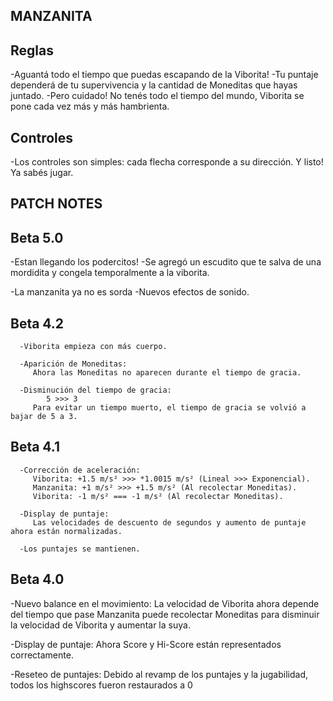 ## MANZANITA ##

## Reglas
   -Aguantá todo el tiempo que puedas escapando de la Viborita!
   -Tu puntaje dependerá de tu supervivencia y la cantidad de Moneditas que hayas juntado.
   -Pero cuidado! No tenés todo el tiempo del mundo, Viborita se pone cada vez más y más hambrienta.

## Controles
   -Los controles son simples: cada flecha corresponde a su dirección. Y listo! Ya sabés jugar.


## PATCH NOTES ##

## Beta 5.0
   -Estan llegando los podercitos!
      -Se agregó un escudito que te salva de una mordidita y congela temporalmente a la viborita.
   
   -La manzanita ya no es sorda
      -Nuevos efectos de sonido. 

   ## Beta 4.2
      -Viborita empieza con más cuerpo.

      -Aparición de Moneditas:
         Ahora las Moneditas no aparecen durante el tiempo de gracia.

      -Disminución del tiempo de gracia:
            5 >>> 3
         Para evitar un tiempo muerto, el tiempo de gracia se volvió a bajar de 5 a 3.
   
   ## Beta 4.1
      -Corrección de aceleración:
         Viborita: +1.5 m/s² >>> *1.0015 m/s² (Lineal >>> Exponencial).
         Manzanita: +1 m/s² >>> +1.5 m/s² (Al recolectar Moneditas).
         Viborita: -1 m/s² === -1 m/s² (Al recolectar Moneditas).

      -Display de puntaje:
         Las velocidades de descuento de segundos y aumento de puntaje ahora están normalizadas.

      -Los puntajes se mantienen.

## Beta 4.0

   -Nuevo balance en el movimiento:
      La velocidad de Viborita ahora depende del tiempo que pase
      Manzanita puede recolectar Moneditas para disminuir la velocidad de Viborita y aumentar la suya.

   -Display de puntaje:
      Ahora Score y Hi-Score están representados correctamente.

   -Reseteo de puntajes:
      Debido al revamp de los puntajes y la jugabilidad, todos los highscores fueron restaurados a 0